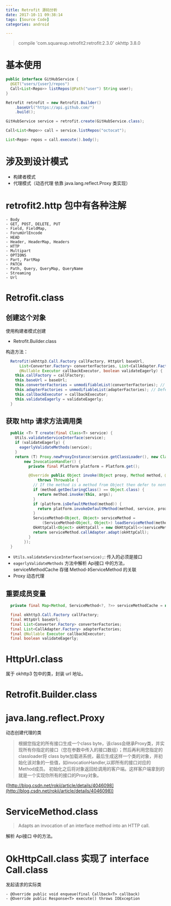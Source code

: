 ```yaml
---
title: Retrofit 源码分析
date: 2017-10-11 09:38:14
tags: [Source Code]
categories: android

---
```


>compile 'com.squareup.retrofit2:retrofit:2.3.0'
>okhttp 3.8.0

# 基本使用

```java
public interface GitHubService {
  @GET("users/{user}/repos")
  Call<List<Repo>> listRepos(@Path("user") String user);
}

Retrofit retrofit = new Retrofit.Builder()
    .baseUrl("https://api.github.com/")
    .build();

GitHubService service = retrofit.create(GitHubService.class);

Call<List<Repo>> call = service.listRepos("octocat");

List<Repo> repos = call.execute().body();
```

# 涉及到设计模式

- 构建者模式
- 代理模式（动态代理 依靠 java.lang.reflect.Proxy 类实现）

# retrofit2.http 包中有各种注解

```
- Body
- GET, POST, DELETE, PUT
- Field, FieldMap, 
- ForumUrlEncode
- HEAD
- Header, HeaderMap, Headers
- HTTP
- Multipart
- OPTIONS
- Part, PartMap
- PATCH
- Path, Query, QueryMap, QueryName
- Streaming
- Url
```

# Retrofit.class

## 创建这个对象

使用构建者模式创建

- Retrofit.Builder.class

构造方法：

```java
  Retrofit(okhttp3.Call.Factory callFactory, HttpUrl baseUrl,
      List<Converter.Factory> converterFactories, List<CallAdapter.Factory> adapterFactories,
      @Nullable Executor callbackExecutor, boolean validateEagerly) {
    this.callFactory = callFactory;
    this.baseUrl = baseUrl;
    this.converterFactories = unmodifiableList(converterFactories); // Defensive copy at call site.
    this.adapterFactories = unmodifiableList(adapterFactories); // Defensive copy at call site.
    this.callbackExecutor = callbackExecutor;
    this.validateEagerly = validateEagerly;
  }
```


## 获取 http 请求方法调用类

```java
  public <T> T create(final Class<T> service) {
    Utils.validateServiceInterface(service);
    if (validateEagerly) {
      eagerlyValidateMethods(service);
    }
    return (T) Proxy.newProxyInstance(service.getClassLoader(), new Class<?>[] { service },
        new InvocationHandler() {
          private final Platform platform = Platform.get();

          @Override public Object invoke(Object proxy, Method method, @Nullable Object[] args)
              throws Throwable {
            // If the method is a method from Object then defer to normal invocation.
            if (method.getDeclaringClass() == Object.class) {
              return method.invoke(this, args);
            }
            if (platform.isDefaultMethod(method)) {
              return platform.invokeDefaultMethod(method, service, proxy, args);
            }
            ServiceMethod<Object, Object> serviceMethod =
                (ServiceMethod<Object, Object>) loadServiceMethod(method);
            OkHttpCall<Object> okHttpCall = new OkHttpCall<>(serviceMethod, args);
            return serviceMethod.callAdapter.adapt(okHttpCall);
          }
        });
  }
```

- `Utils.validateServiceInterface(service);`: 传入的必须是接口
- `eagerlyValidateMethods` 方法中解析 Api接口 中的方法， serviceMethodCache 存储 Method-》ServiceMethod 的关联
- Proxy 动态代理

## 重要成员变量

```java
  private final Map<Method, ServiceMethod<?, ?>> serviceMethodCache = new ConcurrentHashMap<>();

  final okhttp3.Call.Factory callFactory;
  final HttpUrl baseUrl;
  final List<Converter.Factory> converterFactories;
  final List<CallAdapter.Factory> adapterFactories;
  final @Nullable Executor callbackExecutor;
  final boolean validateEagerly;
```







# HttpUrl.class

属于 okhttp3 包中的类，封装 url 地址。

# Retrofit.Builder.class

# java.lang.reflect.Proxy

动态创建代理的类

>根据您指定的所有接口生成一个class byte，该class会继承Proxy类，并实现所有你指定的接口（您在参数中传入的接口数组）；然后再利用您指定的classloader将 class byte加载进系统，最后生成这样一个类的对象，并初始化该对象的一些值，如invocationHandler,以即所有的接口对应的Method成员。 初始化之后将对象返回给调用的客户端。这样客户端拿到的就是一个实现你所有的接口的Proxy对象。


([http://blog.csdn.net/rokii/article/details/4046098](http://blog.csdn.net/rokii/article/details/4046098))


# ServiceMethod.class

>Adapts an invocation of an interface method into an HTTP call.

解析 Api接口 中的方法。


# OkHttpCall.class 实现了 interface Call.class

发起请求的实际类

```
- @Override public void enqueue(final Callback<T> callback)
- @Override public Response<T> execute() throws IOException
```


